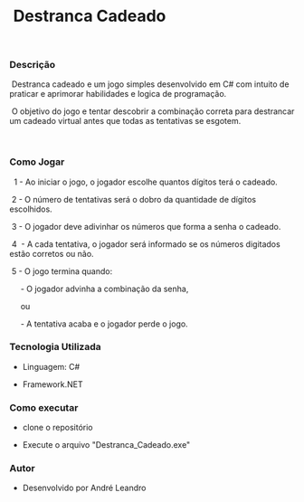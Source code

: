 <h1 >  Destranca Cadeado  </h1>
 
 <h3> Descrição </h3>
 
 Destranca cadeado e um jogo simples desenvolvido em C# com intuito de praticar e aprimorar habilidades e logica de programação.

 O objetivo do jogo e tentar descobrir a combinação correta para destrancar um cadeado virtual antes que todas as tentativas se esgotem.

 <h3> Como Jogar </h3>
  1 - Ao iniciar o jogo, o jogador escolhe quantos dígitos terá o cadeado. 
 
 2 - O número de tentativas será o dobro da quantidade de dígitos escolhidos.
 
 3 - O jogador deve adivinhar os números que forma a senha o cadeado.
 
 4  - A cada tentativa, o jogador será informado se os números digitados estão corretos ou não.
 
 5 - O jogo termina quando:
 
     - O jogador advinha a combinação da senha,
     
     ou
     
     - A tentativa acaba e o jogador perde o jogo.

<h3> Tecnologia Utilizada </h3>

- Linguagem: C#
  
- Framework.NET

<h3> Como executar </h3>

- clone o repositório
  
- Execute o arquivo "Destranca_Cadeado.exe"

<h3> Autor </h3>

- Desenvolvido por André Leandro
